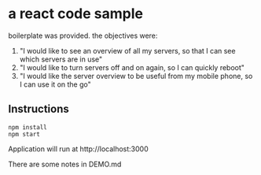 # a react code sample

boilerplate was provided. the objectives were:

1. "I would like to see an overview of all my servers, so that I can see which servers are in use"
2. "I would like to turn servers off and on again, so I can quickly reboot"
3. "I would like the server overview to be useful from my mobile phone, so I can use it on the go"


## Instructions

```
npm install
npm start
```

Application will run at http://localhost:3000

There are some notes in DEMO.md
